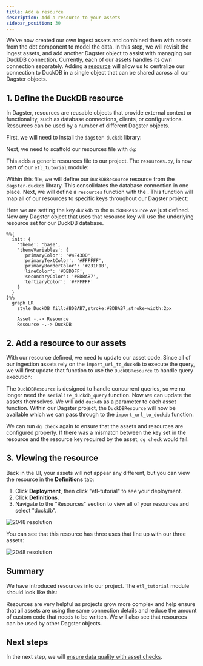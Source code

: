 ```yaml
---
title: Add a resource
description: Add a resource to your assets
sidebar_position: 30
---
```


We've now created our own ingest assets and combined them with assets from the dbt component to model the data. In this step, we will revisit the ingest assets, and add another Dagster object to assist with managing our DuckDB connection. Currently, each of our assets handles its own connection separately. Adding a [resource](/guides/build/external-resources) will allow us to centralize our connection to DuckDB in a single object that can be shared across all our Dagster objects.

## 1. Define the DuckDB resource

In Dagster, resources are reusable objects that provide external context or functionality, such as database connections, clients, or configurations. Resources can be used by a number of different Dagster objects.

First, we will need to install the `dagster-duckdb` library:

<CliInvocationExample contents="uv pip install dagster-duckdb pandas" />

Next, we need to scaffold our resources file with `dg`:

<CliInvocationExample path="docs_snippets/docs_snippets/guides/tutorials/etl_tutorial/commands/dg-scaffold-resources.txt" />

This adds a generic resources file to our project. The `resources.py`, is now part of our `etl_tutorial` module:

<CliInvocationExample path="docs_snippets/docs_snippets/guides/tutorials/etl_tutorial/tree/resources.txt" />

Within this file, we will define our `DuckDBResource` resource from the `dagster-duckdb` library. This consolidates the database connection in one place. Next, we will define a `resources` function with the <PyObject section="definitions" module="dagster" object="Definitions" decorator />. This function will map all of our resources to specific keys throughout our Dagster project:

<CodeExample
  path="docs_snippets/docs_snippets/guides/tutorials/etl_tutorial/src/etl_tutorial/defs/resources.py"
  language="python"
  title="src/etl_tutorial/defs/resources.py"
/>

Here we are setting the key `duckdb` to the `DuckDBResource` we just defined. Now any Dagster object that uses that resource key will use the underlying resource set for our DuckDB database.

```mermaid
%%{
  init: {
    'theme': 'base',
    'themeVariables': {
      'primaryColor': '#4F43DD',
      'primaryTextColor': '#FFFFFF',
      'primaryBorderColor': '#231F1B',
      'lineColor': '#DEDDFF',
      'secondaryColor': '#BDBAB7',
      'tertiaryColor': '#FFFFFF'
    }
  }
}%%
  graph LR
    style DuckDB fill:#BDBAB7,stroke:#BDBAB7,stroke-width:2px

    Asset -.-> Resource
    Resource -.-> DuckDB
```

## 2. Add a resource to our assets

With our resource defined, we need to update our asset code. Since all of our ingestion assets rely on the `import_url_to_duckdb` to execute the query, we will first update that function to use the `DuckDBResource` to handle query execution:

<CodeExample
  path="docs_snippets/docs_snippets/guides/tutorials/etl_tutorial/src/etl_tutorial/defs/assets.py"
  language="python"
  startAfter="start_import_url_to_duckdb_with_resource"
  endBefore="end_import_url_to_duckdb_with_resource"
  title="src/etl_tutorial/defs/assets.py"
/>

The `DuckDBResource` is designed to handle concurrent queries, so we no longer need the `serialize_duckdb_query` function. Now we can update the assets themselves. We will add `duckdb` as a parameter to each asset function. Within our Dagster project, the `DuckDBResource` will now be available which we can pass through to the `import_url_to_duckdb` function:

<CodeExample
  path="docs_snippets/docs_snippets/guides/tutorials/etl_tutorial/src/etl_tutorial/defs/assets.py"
  language="python"
  startAfter="start_ingest_assets_2"
  endBefore="end_ingest_assets_2"
  title="src/etl_tutorial/defs/assets.py"
/>

We can run `dg check` again to ensure that the assets and resources are configured properly. If there was a mismatch between the key set in the resource and the resource key required by the asset, `dg check` would fail.

## 3. Viewing the resource

Back in the UI, your assets will not appear any different, but you can view the resource in the **Definitions** tab:

1. Click **Deployment**, then click "etl-tutorial" to see your deployment.
2. Click **Definitions**.
3. Navigate to the "Resources" section to view all of your resources and select "duckdb".

![2048 resolution](/images/tutorial/etl-tutorial/resources.png)

You can see that this resource has three uses that line up with our three assets:

![2048 resolution](/images/tutorial/etl-tutorial/resources-dep.png)

## Summary

We have introduced resources into our project. The `etl_tutorial` module should look like this:

<CliInvocationExample path="docs_snippets/docs_snippets/guides/tutorials/etl_tutorial/tree/step-2.txt" />

Resources are very helpful as projects grow more complex and help ensure that all assets are using the same connection details and reduce the amount of custom code that needs to be written. We will also see that resources can be used by other Dagster objects.

## Next steps

In the next step, we will [ensure data quality with asset checks](/etl-pipeline-tutorial/data-quality).
